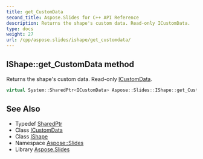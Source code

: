 ```yaml
---
title: get_CustomData
second_title: Aspose.Slides for C++ API Reference
description: Returns the shape's custom data. Read-only ICustomData.
type: docs
weight: 27
url: /cpp/aspose.slides/ishape/get_customdata/
---
```

## IShape::get_CustomData method


Returns the shape's custom data. Read-only [ICustomData](../../icustomdata/).

```cpp
virtual System::SharedPtr<ICustomData> Aspose::Slides::IShape::get_CustomData()=0
```

## See Also

* Typedef [SharedPtr](../../../system/sharedptr/)
* Class [ICustomData](../../icustomdata/)
* Class [IShape](../)
* Namespace [Aspose::Slides](../../)
* Library [Aspose.Slides](../../../)
